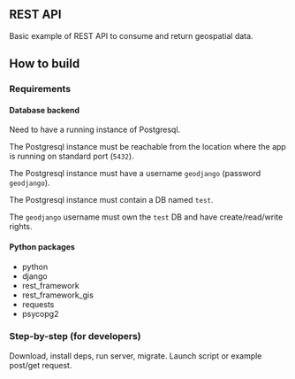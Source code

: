 ## REST API

Basic example of REST API to consume and return geospatial data.

## How to build

### Requirements

#### Database backend

Need to have a running instance of Postgresql.

The Postgresql instance must be reachable from the location where the app is running on standard port (`5432`).

The Postgresql instance must have a username `geodjango` (password `geodjango`).

The Postgresql instance must contain a DB named `test`.

The `geodjango` username must own the `test` DB and have create/read/write rights.

#### Python packages

- python
- django
- rest_framework
- rest_framework_gis
- requests
- psycopg2

### Step-by-step (for developers)

Download, install deps, run server, migrate.
Launch script or example post/get request.
